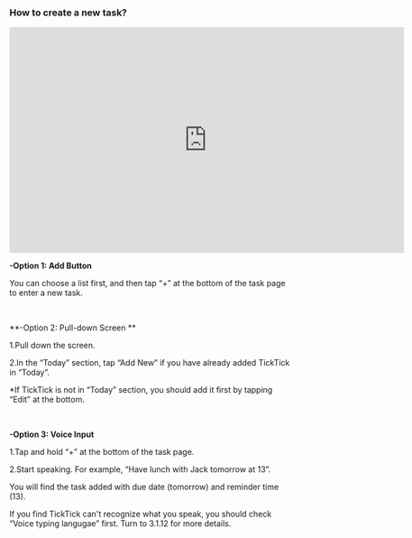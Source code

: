 ### How to create a new task?

<iframe width="700" height="400" src="https://www.youtube.com/embed/7TWvercsVvA?list=PLbWRKVi0_aTEwRLCS5T4MD0wCQU_ve8xW" frameborder="0" allowfullscreen></iframe>

<br />

**-Option 1: Add Button**

You can choose a list first, and then tap “+” at the bottom of the task page to enter a new task. 

<br />

**-Option 2: Pull-down Screen **

1.Pull down the screen.

2.In the “Today” section, tap “Add New” if you have already added TickTick in “Today”.

*If TickTick is not in “Today” section, you should add it first by tapping “Edit” at the bottom. 

<br />

**-Option 3: Voice Input**

1.Tap and hold “+” at the bottom of the task page.

2.Start speaking. For example, “Have lunch with Jack tomorrow at 13”.

You will find the task added with due date (tomorrow) and reminder time (13). 

If you find TickTick can't recognize what you speak, you should check “Voice typing langugae” first. Turn to 3.1.12 for more details.




